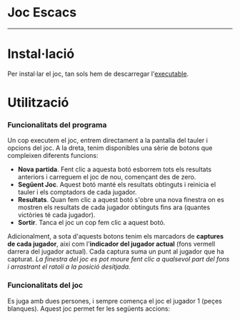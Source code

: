 # Joc Escacs
---------
# Instal·lació
Per instal·lar el joc, tan sols hem de descarregar l'[executable](https://gitlab.com/dam2-dana/jocescacsdana/-/blob/master/JocEscacsDana.exe).
# Utilització
### Funcionalitats del programa
Un cop executem el joc, entrem directament a la pantalla del tauler i opcions del joc. A la dreta, tenim disponibles una sèrie de botons que compleixen diferents funcions:
- **Nova partida**. Fent clic a aquesta botó esborrem tots els resultats anteriors i carreguem el joc de nou, començant des de zero.
- **Següent Joc**. Aquest botó manté els resultats obtinguts i reinicia el tauler i els comptadors de cada jugador. 
- **Resultats**. Quan fem clic a aquest botó s'obre una nova finestra on es mostren els resultats de cada jugador obtinguts fins ara (quantes victòries té cada jugador).
- **Sortir**. Tanca el joc un cop fem clic a aquest botó.

Adicionalment, a sota d'aquests botons tenim els marcadors de **captures de cada jugador**, així com l'**indicador del jugador actual** (fons vermell darrera del jugador actual). Cada captura suma un punt al jugador que ha capturat.
*La finestra del joc es pot moure fent clic a qualsevol part del fons i arrastrant el ratolí a la posició desitjada.*

### Funcionalitats del joc
Es juga amb dues persones, i sempre comença el joc el jugador 1 (peçes blanques). Aquest joc permet fer les següents accions: 
